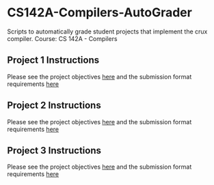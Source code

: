 # CS142A-Compilers-AutoGrader
Scripts to automatically grade student projects that implement the crux compiler. Course: CS 142A - Compilers

## Project 1 Instructions
Please see the project objectives [here]() and the submission format requirements [here](https://docs.google.com/document/d/1nrHPuLTbz8wwjoUfW0pa6RSn2X0XLYPWNXOBZY3_9Lc/edit?usp=sharing)

## Project 2 Instructions
Please see the project objectives [here]() and the submission format requirements [here](https://docs.google.com/document/d/1Aq5Ztdi_WBH67bDKIy4Z-3iCenN0vrEO5cX1fHs69u4/edit?usp=sharing)

## Project 3 Instructions
Please see the project objectives [here]() and the submission format requirements [here](https://docs.google.com/document/d/1OMdfTplJ9SGDN64JBXt5G8SlZ7-Kt0eh4q-DBfEyT4M/edit?usp=sharing)
